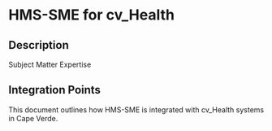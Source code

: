 # HMS-SME for cv_Health

## Description

Subject Matter Expertise

## Integration Points

This document outlines how HMS-SME is integrated with cv_Health systems in Cape Verde.
